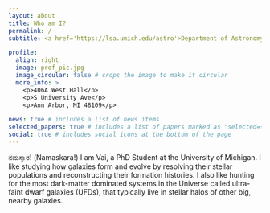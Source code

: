 ```yaml
---
layout: about
title: Who am I?
permalink: /
subtitle: <a href='https://lsa.umich.edu/astro'>Department of Astronomy, University of Michigan</a>

profile:
  align: right
  image: prof_pic.jpg
  image_circular: false # crops the image to make it circular
  more_info: >
    <p>406A West Hall</p>
    <p>S University Ave</p>
    <p>Ann Arbor, MI 48109</p>

news: true # includes a list of news items
selected_papers: true # includes a list of papers marked as "selected={true}"
social: true # includes social icons at the bottom of the page
---
```


ನಮಸ್ಕಾರ! (Namaskara!) I am Vai, a PhD Student at the University of Michigan. I like studying how galaxies form and evolve by resolving their stellar populations and reconstructing their formation histories. I also like hunting for the most dark-matter dominated systems in the Universe called ultra-faint dwarf galaxies (UFDs), that typically live in stellar halos of other big, nearby galaxies. 


